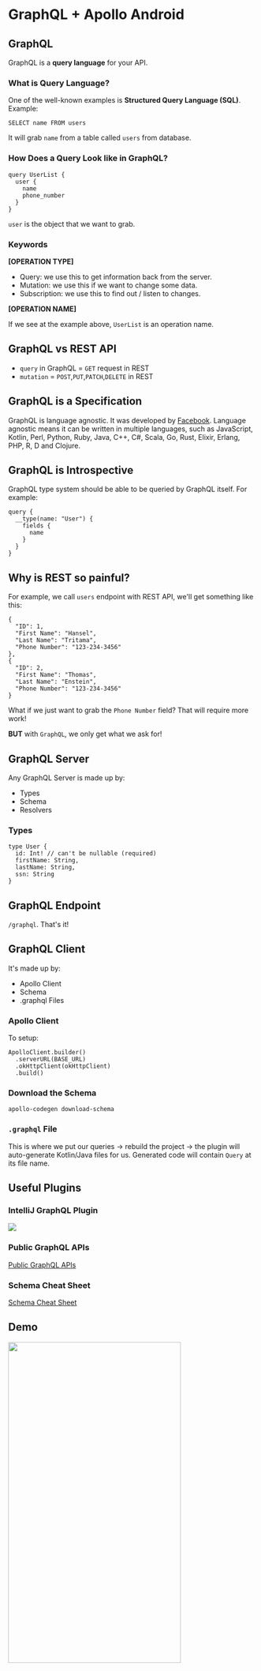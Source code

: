 # GraphQL + Apollo Android

## GraphQL
GraphQL is a **query language** for your API. 

### What is Query Language?
One of the well-known examples is **Structured Query Language (SQL)**.
Example:
```
SELECT name FROM users
```
It will grab `name` from a table called `users` from database.

### How Does a Query Look like in GraphQL?
```
query UserList {
  user {
    name
    phone_number
  }
}
```
`user` is the object that we want to grab.

### Keywords

**[OPERATION TYPE]**
* Query: we use this to get information back from the server.
* Mutation: we use this if we want to change some data.
* Subscription: we use this to find out / listen to changes.

**[OPERATION NAME]**

If we see at the example above, `UserList` is an operation name.

## GraphQL vs REST API

* `query` in GraphQL = `GET` request in REST
* `mutation` = `POST`,`PUT`,`PATCH`,`DELETE` in REST

## GraphQL is a Specification
GraphQL is language agnostic. It was developed by [Facebook](http://spec.graphql.org/draft/). Language agnostic means it can be written in multiple languages, such as JavaScript, Kotlin, Perl, Python, Ruby, Java, C++, C#, Scala, Go, Rust, Elixir, Erlang, PHP, R, D and Clojure.

## GraphQL is Introspective
GraphQL type system should be able to be queried by GraphQL itself.
For example:
```
query {
  __type(name: "User") {
    fields {
      name
    }
  }
}
```

## Why is REST so painful?
For example, we call `users` endpoint with REST API, we'll get something like this:
```
{
  "ID": 1,
  "First Name": "Hansel",
  "Last Name": "Tritama",
  "Phone Number": "123-234-3456"
},
{
  "ID": 2,
  "First Name": "Thomas",
  "Last Name": "Enstein",
  "Phone Number": "123-234-3456"
}
```
What if we just want to grab the `Phone Number` field? That will require more work!

**BUT** with `GraphQL`, we only get what we ask for!

## GraphQL Server
Any GraphQL Server is made up by:

* Types
* Schema
* Resolvers

### Types
```
type User {
  id: Int! // can't be nullable (required)
  firstName: String,
  lastName: String,
  ssn: String
}
```

## GraphQL Endpoint
`/graphql`. That's it!

## GraphQL Client
It's made up by:

* Apollo Client
* Schema
* .graphql Files

### Apollo Client
To setup:
```
ApolloClient.builder()
  .serverURL(BASE_URL)
  .okHttpClient(okHttpClient)
  .build()
```

### Download the Schema
```
apollo-codegen download-schema
```

### `.graphql` File
This is where we put our queries -> rebuild the project -> the plugin will auto-generate Kotlin/Java files for us.
Generated code will contain `Query` at its file name.

## Useful Plugins

### IntelliJ GraphQL Plugin

<img src="https://user-images.githubusercontent.com/10084360/116491028-c1110b80-a84d-11eb-8767-5d319cb5b60c.png">

### Public GraphQL APIs
[Public GraphQL APIs](https://github.com/APIs-guru/graphql-apis)

### Schema Cheat Sheet
[Schema Cheat Sheet](https://wehavefaces.net/graphql-shorthand-notation-cheatsheet-17cd715861b6)

## Demo
<img src="https://user-images.githubusercontent.com/10084360/116381875-27ece100-a7ca-11eb-99d3-81cab3a6da8f.gif" width="350px" height="650px" />
